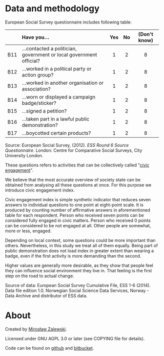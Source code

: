 <!--
    Civic engagement in Europe explorer - R Shiny application
    Copyright (C) 2015  Mirosław Zalewski <mz@miroslaw-zalewski.eu>

    This program is free software: you can redistribute it and/or modify
    it under the terms of the GNU Affero General Public License as published
    by the Free Software Foundation, either version 3 of the License, or
    (at your option) any later version.

    This program is distributed in the hope that it will be useful,
    but WITHOUT ANY WARRANTY; without even the implied warranty of
    MERCHANTABILITY or FITNESS FOR A PARTICULAR PURPOSE.  See the
    GNU Affero General Public License for more details.

    You should have received a copy of the GNU Affero General Public License
    along with this program.  If not, see <http://www.gnu.org/licenses/>.
-->

# Data and methodology

European Social Survey questionnaire includes following table:

|   | Have you…                                                         | Yes | No  | (Don't know) |
|:--|:------------------------------------------------------------------|:---:|:---:|:------------:|
|B11| …contacted a politician, government or local government official? |  1  |  2  |     8        |
|B12| …worked in a political party or action group?                     |  1  |  2  |     8        |
|B13| …worked in another organisation or association?                   |  1  |  2  |     8        |
|B14| …worn or displayed a campaign badge/sticker?                      |  1  |  2  |     8        |
|B15| …signed a petition?                                               |  1  |  2  |     8        |
|B16| …taken part in a lawful public demonstration?                     |  1  |  2  |     8        |
|B17| …boycotted certain products?                                      |  1  |  2  |     8        |

Source: European Social Survey, (2012). *ESS Round 6 Source Questionnaire*. London: Centre for Comparative Social Surveys, City University London.

These questions refers to activities that can be collectively called "[civic engagement](https://en.wikipedia.org/wiki/Civic_engagement)".

We believe that the most accurate overview of society state can be obtained from analysing all these questions at once. For this purpose we introduce civic engagement index.

Civic engagement index is simple synthetic indicator that reduces seven answers to individual questions to one point at eight-point scale. It is produced by counting number of affirmative answers in aforementioned table for each respondent. Person who received seven points can be considered fully engaged in civic matters. Person who received 0 points can be considered to be not engaged at all. Other people are somewhat, more or less, engaged.

Depending on local context, some questions could be more important than others. Nevertheless, in this study we treat all of them equally. Being part of public demonstration does not load index in greater extent than wearing a badge, even if the first activity is more demanding than the second.

Higher values are generally more desirable, as they show that people feel they can influence social environment they live in. That feeling is the first step on the road to actual change.

Source of data: European Social Survey Cumulative File, ESS 1-6 (2014). Data file edition 1.0. Norwegian Social Science Data Services, Norway - Data Archive and distributor of ESS data.

# About

Created by [Mirosław Zalewski](http://miroslaw-zalewski.eu).

Licensed under GNU AGPL 3.0 or later (see COPYING file for details).

Code can be found on [github](https://github.com/mirzal/ESS-civic-engagement) and [bitbucket](https://bitbucket.org/mirzal/ess-civic-engagement).

